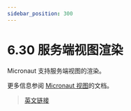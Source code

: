 ```yaml
---
sidebar_position: 300
---
```


# 6.30 服务端视图渲染

Micronaut 支持服务端视图的渲染。

更多信息参阅 [Micronaut 视图](/views/introduction.html)的文档。

> [英文链接](https://docs.micronaut.io/3.9.4/guide/index.html#views)
